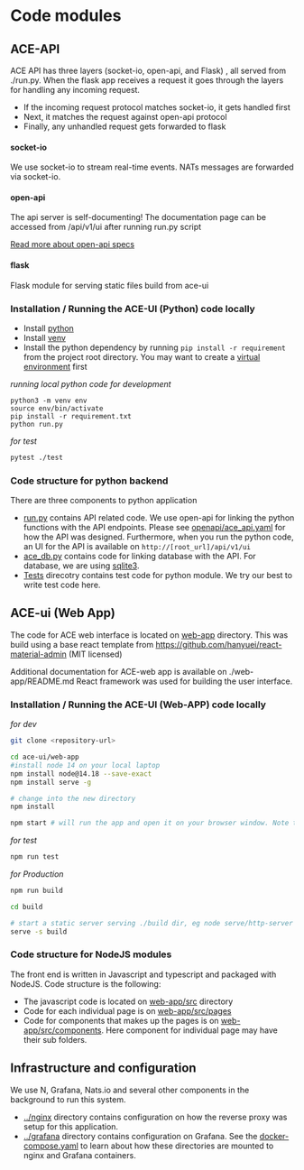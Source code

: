 # Code modules

## ACE-API

ACE API has three layers (socket-io, open-api, and Flask) , all served from ./run.py. When the flask app receives a
request it goes through the layers for handling any incoming request.

* If the incoming request protocol matches socket-io, it gets handled first
* Next, it matches the request against open-api protocol
* Finally, any unhandled request gets forwarded to flask

#### socket-io

We use socket-io to stream real-time events. NATs messages are forwarded via socket-io.

#### open-api

The api server is self-documenting! The documentation page can be accessed from /api/v1/ui after running run.py script

[Read more about open-api specs](https://michal.karzynski.pl/blog/2016/06/19/building-beautiful-restful-apis-using-flask-swagger-ui-flask-restplus/)

#### flask

Flask module for serving static files build from ace-ui

### Installation / Running the ACE-UI (Python) code locally

* Install [python](https://www.python.org/downloads/release/python-380/)
* Install [venv](https://docs.python.org/3/library/venv.html)
* Install the python dependency by running `pip install -r requirement` from the project root directory. You may want to
  create a [virtual environment](https://docs.python.org/3/library/venv.html) first

_running local python code for development_

```
python3 -m venv env
source env/bin/activate
pip install -r requirement.txt
python run.py
```

_for test_

```sh
pytest ./test
```

### Code structure for python backend

There are three components to python application

* [run.py](../run.py) contains API related code. We use open-api for linking the python functions with the API
  endpoints. Please see [openapi/ace_api.yaml](../openapi/ace_api.yaml) for how the API was designed. Furthermore, when
  you run the python code, an UI for the API is available on `http://[root_url]/api/v1/ui`
* [ace_db.py](../ace_db.py) contains code for linking database with the API. For database, we are using
  [sqlite3](https://docs.python.org/3/library/sqlite3.html).
* [Tests](../test) direcotry contains test code for python module. We try our best to write test code here.

## ACE-ui (Web App)

The code for ACE web interface is located on [web-app](../web-app/) directory. This was build using a base react
template from https://github.com/hanyuei/react-material-admin (MIT licensed)

Additional documentation for ACE-web app is available on ./web-app/README.md React framework was used for building the
user interface.

### Installation / Running the ACE-UI (Web-APP) code locally

_for dev_

```sh
git clone <repository-url>

cd ace-ui/web-app
#install node 14 on your local laptop
npm install node@14.18 --save-exact
npm install serve -g

# change into the new directory
npm install

npm start # will run the app and open it on your browser window. Note that your system must resolve hostnames such as nats_server


```

_for test_

```sh
npm run test
```

_for Production_

```sh
npm run build

cd build

# start a static server serving ./build dir, eg node serve/http-server or serve in express using express.static
serve -s build
```

### Code structure for NodeJS modules

The front end is written in Javascript and typescript and packaged with NodeJS. Code structure is the following:
* The javascript code is located on [web-app/src](../web-app/src) directory
* Code for each individual page is on [web-app/src/pages](../web-app/src/pages)
* Code for components that makes up the pages is on [web-app/src/components](../web-app/src/components). Here component for individual page may have their sub folders.


## Infrastructure and configuration

We use N, Grafana, Nats.io and several other components in the background to run this system.

* [../nginx](../nginx) directory contains configuration on how the reverse proxy was setup for this application.
* [../grafana](../grafana) directory contains configuration on Grafana. See
  the [docker-compose.yaml](../docker-compose.yml) to learn about how these directories are mounted to nginx and Grafana
  containers. 